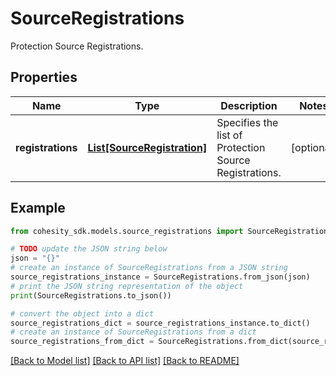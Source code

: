 # SourceRegistrations

Protection Source Registrations.

## Properties

Name | Type | Description | Notes
------------ | ------------- | ------------- | -------------
**registrations** | [**List[SourceRegistration]**](SourceRegistration.md) | Specifies the list of Protection Source Registrations. | [optional] 

## Example

```python
from cohesity_sdk.models.source_registrations import SourceRegistrations

# TODO update the JSON string below
json = "{}"
# create an instance of SourceRegistrations from a JSON string
source_registrations_instance = SourceRegistrations.from_json(json)
# print the JSON string representation of the object
print(SourceRegistrations.to_json())

# convert the object into a dict
source_registrations_dict = source_registrations_instance.to_dict()
# create an instance of SourceRegistrations from a dict
source_registrations_from_dict = SourceRegistrations.from_dict(source_registrations_dict)
```
[[Back to Model list]](../README.md#documentation-for-models) [[Back to API list]](../README.md#documentation-for-api-endpoints) [[Back to README]](../README.md)


